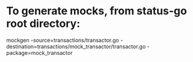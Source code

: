 # To generate mocks, from status-go root directory:
mockgen -source=transactions/transactor.go -destination=transactions/mock_transactor/transactor.go -package=mock_transactor
